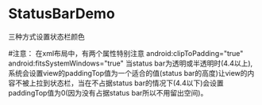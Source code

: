 # StatusBarDemo
三种方式设置状态栏颜色

#注意：
在xml布局中，有两个属性特别注意
 android:clipToPadding="true"
 android:fitsSystemWindows="true"
当status bar为透明或半透明时(4.4以上),系统会设置view的paddingTop值为一个适合的值(status bar的高度)让view的内容不被上拉到状态栏，当在不占据status bar的情况下(4.4以下)会设置paddingTop值为0(因为没有占据status bar所以不用留出空间)。
